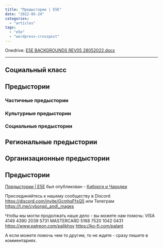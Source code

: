 ```yaml
---
title: "Предыстории | E5E"
date: "2022-05-24"
categories: 
  - "articles"
tags: 
  - "e5e"
  - "wordpress-crosspost"
---
```


Onedrive: [E5E BACKGROUNDS REV05 28052022.docx](https://1drv.ms/w/s!Atcrhwwo1lBA19haVRW8hj-ubqrTAA?e=4etEsa)

* * *

## Социальный класс

## Предыстории

### Частичные предыстории

### Культурные предыстории

### Социальные предыстории

## Региональные предыстории

## Организационные предыстории

## Предыстории

[Предыстории | E5E](https://cyborgsandmages.com/2022/05/backgrounds-e5e-2/ "Оригинал статьи.") был опубликован - [Киборги и Чародеи](https://cyborgsandmages.com)

Присоединяйтесь к нашему сообществу в Discord https://discord.com/invite/GcmhsFfxQ5 или Телеграм https://t.me/cyborgs\_and\_mages

Чтобы мы могли продолжать наше дело - вы можете нам помочь: VISA 4149 4390 2039 5731 MASTERCARD 5168 7520 1042 0431 https://www.patreon.com/palikhov https://ko-fi.com/palant

А если можете помочь чем то другим, то не ждите - сразу пишите в комментариях.
